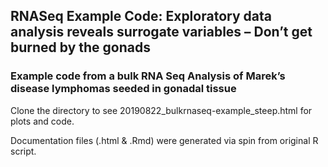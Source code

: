 ## RNASeq Example Code: Exploratory data analysis reveals surrogate variables – Don’t get burned by the gonads

### Example code from a bulk RNA Seq Analysis of Marek’s disease lymphomas seeded in gonadal tissue

Clone the directory to see 20190822_bulkrnaseq-example_steep.html for plots and code. 

Documentation files (.html & .Rmd) were generated via spin from original R script. 
